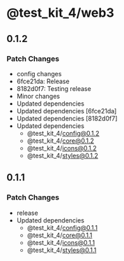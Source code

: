 # @test_kit_4/web3

## 0.1.2

### Patch Changes

-   config changes
-   6fce21da: Release
-   8182d0f7: Testing release
-   Minor changes
-   Updated dependencies
-   Updated dependencies [6fce21da]
-   Updated dependencies [8182d0f7]
-   Updated dependencies
    -   @test_kit_4/config@0.1.2
    -   @test_kit_4/core@0.1.2
    -   @test_kit_4/icons@0.1.2
    -   @test_kit_4/styles@0.1.2

## 0.1.1

### Patch Changes

-   release
-   Updated dependencies
    -   @test_kit_4/config@0.1.1
    -   @test_kit_4/core@0.1.1
    -   @test_kit_4/icons@0.1.1
    -   @test_kit_4/styles@0.1.1
